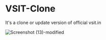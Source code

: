 # VSIT-Clone
It's a clone or update version of official vsit.in 

![Screenshot (13)-modified](https://user-images.githubusercontent.com/95564073/164972018-a8fbfbc4-b317-4028-b787-484aef561b3f.png)
